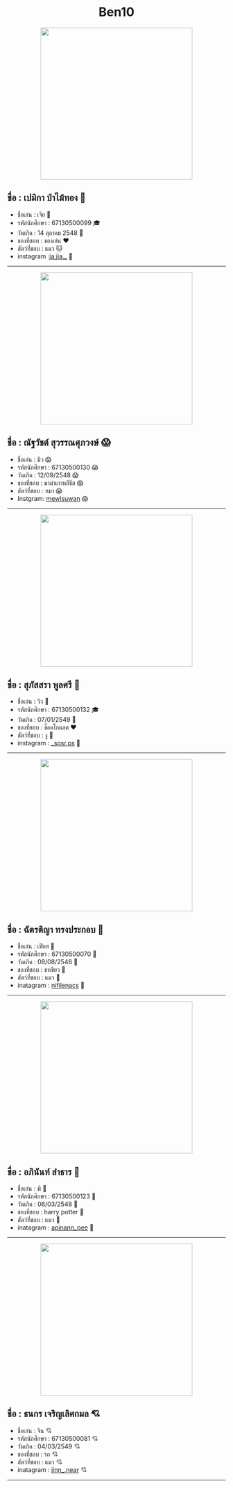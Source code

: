 <h1 align= "center"> Ben10 </h1>

<p align ="center"> 
<img src ="image/Pemika_Pamaithong.jpg" width ="350" >
</p>

## ชื่อ : เปมิกา ป่าไม้ทอง :woman:
* ชื่อเล่น : เจีย :woman:
* รหัสนักศึกษา : 67130500099 :mortar_board:
* วันเกิด : 14 ตุลาคม 2548 :tada:
* ของที่ชอบ : ของเล่น :hearts:
* สัตว์ที่ชอบ : แมว :cat:
* instagram :[ja.jia._](https://l.messenger.com/l.php?u=https%3A%2F%2Fwww.instagram.com%2Fja.jia._%3Figsh%3DMTl1OHBncHp3eTNuZw%253D%253D&h=AT1a03j2SDIMrRyjoZDndprtAO0eaH3z2eXWzWlkn6GqQKIaauR1n6L84GR-zfAXcntKeKU5O0Yj03CWVI4kqprdGAgKUuN9tO65vdVTNBVXrgeX06XJh64pklC71vaYFmDAsw) :woman:

<hr>
<p align ="center"> 
<img src ="image/Natthawat_Suwan.jpg" width ="350" >
</p>

## ชื่อ : ณัฐวัชต์ สุวรรณศุภวงษ์ :scream:
* ชื่อเล่น : มิว :scream:
* รหัสนักศึกษา : 67130500130 :scream:
* วันเกิด : 12/09/2548  :scream:
* ของที่ชอบ : มาม่าเกาหลีชีส :scream:
* สัตว์ที่ชอบ : หมา :scream:
* Instgram: [mewlsuwan](https://www.instagram.com/mewlsuwan/) :scream:

<hr>
<p align ="center"> 
<img src ="image/Supassara_Poolsiri.jpg" width ="350" >
</p>

## ชื่อ : สุภัสสรา พูลศรี :tulip:
* ชื่อเล่น : วิว :tulip:
* รหัสนักศึกษา : 67130500132 :mortar_board:
* วันเกิด  : 07/01/2549 :birthday:
* ของที่ชอบ : ช็อคโกแลต :heart:
* สัตว์ที่ชอบ  :  งู :snake:
* instagram : [_spsr.ps](https://www.instagram.com/_spsr.ps/)  :tulip:

<hr>
<p align ="center"> 
<img src ="image/Chattiya_Songprakob.jpg" width ="350" >

## ชื่อ : ฉัตรติญา ทรงประกอบ 🤪
* ชื่อเล่น : เฟียส 🤪
* รหัสนักศึกษา : 67130500070 🤪
* วันเกิด : 08/08/2548 🤪
* ของที่ชอบ : ชาเขียว 🤪
* สัตว์ที่ชอบ :  แมว 🤪
* inatagram : [nifilenacs](https://www.instagram.com/nifilenacs?utm_source=ig_web_button_share_sheet&igsh=ZDNlZDc0MzIxNw==) 🤪 

<hr>
<p align ="center"> 
<img src ="image/Apinan_Lam.jpg" width ="350" >

## ชื่อ : อภินันท์ ลำธาร 🙈
* ชื่อเล่น : พี 🙈
* รหัสนักศึกษา : 67130500123 🙈
* วันเกิด : 06/03/2548 🙈
* ของที่ชอบ : harry potter 🙈
* สัตว์ที่ชอบ :  แมว 🙈
* inatagram : [apinann_pee](https://www.instagram.com/apinann_pee?igsh=MW56ZTJiYm9teGs0OQ%3D%3D&utm_source=qr) 🙈 

<hr>
<p align ="center"> 
<img src ="image/Thanakorn_char.jpeg" width ="350" >

## ชื่อ : ธนกร เจริญเลิศกมล :cupid:
* ชื่อเล่น : จิน :cupid:
* รหัสนักศึกษา : 67130500081 :cupid:
* วันเกิด : 04/03/2549 :cupid:
* ของที่ชอบ : รถ :cupid:
* สัตว์ที่ชอบ :  แมว :cupid:
* inatagram : [jinn_.near](https://www.instagram.com/jinn_.near) :cupid:

<hr>
